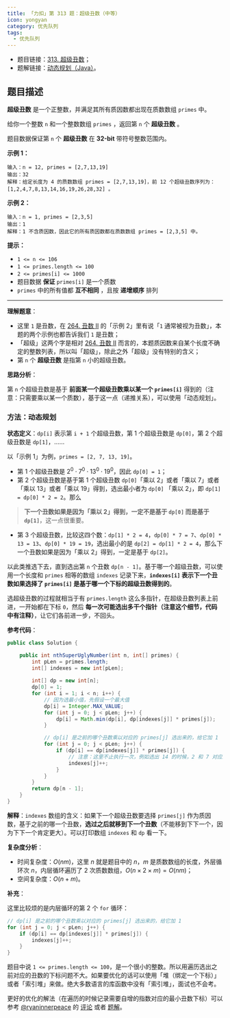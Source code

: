 ```yaml
---
title: 「力扣」第 313 题：超级丑数（中等）
icon: yongyan
category: 优先队列
tags:
  - 优先队列
---
```


+ 题目链接：[313. 超级丑数](https://leetcode-cn.com/problems/super-ugly-number/)；
+ 题解链接：[动态规划（Java）](https://leetcode-cn.com/problems/super-ugly-number/solution/dong-tai-gui-hua-java-by-liweiwei1419-1yna/)。


## 题目描述

**超级丑数** 是一个正整数，并满足其所有质因数都出现在质数数组 `primes` 中。

给你一个整数 `n` 和一个整数数组 `primes` ，返回第 `n` 个 **超级丑数** 。

题目数据保证第 `n` 个 **超级丑数** 在 **32-bit** 带符号整数范围内。

**示例 1：**

```
输入：n = 12, primes = [2,7,13,19]
输出：32 
解释：给定长度为 4 的质数数组 primes = [2,7,13,19]，前 12 个超级丑数序列为：[1,2,4,7,8,13,14,16,19,26,28,32] 。
```

**示例 2：**

```
输入：n = 1, primes = [2,3,5]
输出：1
解释：1 不含质因数，因此它的所有质因数都在质数数组 primes = [2,3,5] 中。
```

**提示：**

- `1 <= n <= 106`
- `1 <= primes.length <= 100`
- `2 <= primes[i] <= 1000`
- 题目数据 **保证** `primes[i]` 是一个质数
- `primes` 中的所有值都 **互不相同** ，且按 **递增顺序** 排列

---

**理解题意**：

+ 这里 `1` 是丑数，在 [264. 丑数 II](/problems/ugly-number-ii/) 的「示例 2」里有说「`1` 通常被视为丑数」，本题的两个示例也都告诉我们 `1` 是丑数；
+ 「超级」这两个字是相对 [264. 丑数 II](/problems/ugly-number-ii/) 而言的，本题质因数来自某个长度不确定的整数列表，所以叫「超级」，除此之外「超级」没有特别的含义；
+ 第 `n` 个 **超级丑数** 是指第 `n` 小的超级丑数。


**思路分析**：

第 `n` 个超级丑数是基于 **前面某一个超级丑数乘以某一个 `primes[i]`** 得到的（注意：只需要乘以某一个质数），基于这一点（递推关系），可以使用「动态规划」。

### 方法：动态规划

**状态定义**：`dp[i]` 表示第 `i + 1` 个超级丑数，第 1 个超级丑数是 `dp[0]`，第 2 个超级丑数是 `dp[1]`，……

以「示例 1」为例，`primes = [2, 7, 13, 19]`。

+ 第 1 个超级丑数是 $2^0 \cdot 7^0 \cdot 13^0 \cdot 19^0$，因此 `dp[0] = 1`；
+ 第 2 个超级丑数是基于第 1 个超级丑数 `dp[0]`「乘以 2」或者「乘以 7」或者「乘以 13」或者「乘以 19」得到，选出最小者为 `dp[0]` 「乘以 2」，即 `dp[1] = dp[0] * 2 = 2`。那么 

> **下一个丑数如果是因为「乘以 2」得到，一定不是基于 `dp[0]` 而是基于 `dp[1]`**，这一点很重要。

+ 第 3 个超级丑数，比较这四个数：`dp[1] * 2 = 4`，`dp[0] * 7 = 7`、`dp[0] * 13 = 13`、`dp[0] * 19 = 19`，选出最小的是 `dp[2] = dp[1] * 2 = 4`，那么下一个丑数如果是因为「乘以 2」得到，一定是基于 `dp[2]`。

以此类推选下去，直到选出第 `n` 个丑数 `dp[n - 1]`。基于哪一个超级丑数，可以使用一个长度和 `primes` 相等的数组 `indexes` 记录下来，**`indexes[i]` 表示下一个丑数如果选择了 `primes[i]` 是基于哪一个下标的超级丑数得到的**。

选超级丑数的过程就相当于有 `primes.length` 这么多指针，在超级丑数列表上前进，一开始都在下标 `0`，然后 **每一次可能选出多干个指针（注意这个细节，代码中有注释）**，让它们各前进一步，不回头。

**参考代码**：

```Java []
public class Solution {

    public int nthSuperUglyNumber(int n, int[] primes) {
        int pLen = primes.length;
        int[] indexes = new int[pLen];
        
        int[] dp = new int[n];
        dp[0] = 1;
        for (int i = 1; i < n; i++) {
            // 因为选最小值，先假设一个最大值
            dp[i] = Integer.MAX_VALUE;
            for (int j = 0; j < pLen; j++) {
                dp[i] = Math.min(dp[i], dp[indexes[j]] * primes[j]);
            }

            // dp[i] 是之前的哪个丑数乘以对应的 primes[j] 选出来的，给它加 1
            for (int j = 0; j < pLen; j++) {
                if (dp[i] == dp[indexes[j]] * primes[j]) {
                    // 注意：这里不止执行一次，例如选出 14 的时候，2 和 7 对应的最小丑数下标都要加 1，大家可以打印 indexes 和 dp 的值加以验证
                    indexes[j]++;
                }
            }
        }
        return dp[n - 1];
    }
}
```

**解释**：`indexes` 数组的含义：如果下一个超级丑数要选择 `primes[j]` 作为质因数，基于之前的哪一个丑数，**选过之后就移到下一个丑数**（不能移到下下一个，因为下下一个肯定更大）。可以打印数组 `indexes` 和 `dp` 看一下。




**复杂度分析**：

+ 时间复杂度：$O(nm)$，这里 $n$ 就是题目中的 $n$，$m$ 是质数数组的长度，外层循环次 $n$，内层循环遍历了 2 次质数数组，$O(n \times 2 \times m) = O(nm)$；
+ 空间复杂度：$O(n + m)$。

**补充**：

这里比较烦的是内层循环的第 2 个 `for` 循环：

```java
// dp[i] 是之前的哪个丑数乘以对应的 primes[j] 选出来的，给它加 1
for (int j = 0; j < pLen; j++) {
    if (dp[i] == dp[indexes[j]] * primes[j]) {
        indexes[j]++;
    }
}
```

题目中说 `1 <= primes.length <= 100`，是一个很小的整数。所以用遍历选出之前对应的丑数的下标问题不大。如果要优化的话可以使用「堆（绑定一个下标）」或者「索引堆」来做。绝大多数语言的库函数中没有「索引堆」，面试也不会考。

更好的优化的解法（在遍历的时候记录需要自增的指数对应的最小丑数下标）可以参考 [@ryaninnerpeace](/u/ryaninnerpeace/) 的 [评论](https://leetcode-cn.com/problems/super-ugly-number/solution/dong-tai-gui-hua-java-by-liweiwei1419-1yna/1070728) 或者 [题解](https://leetcode-cn.com/problems/super-ugly-number/solution/dong-tai-gui-hua-by-ryaninnerpeace-07cj/)。